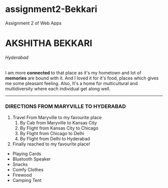 # assignment2-Bekkari
Assignment 2 of Web Apps

# AKSHITHA BEKKARI
###### Hyderabad

I am more **connected** to that place as it's my hometown and lot of **memories** are bound with it. And I loved it for it's food, places which gives me some pleasant feeling. Also, It's a home for multicultural and multidiversity where each individual get along well.

----

### DIRECTIONS FROM MARYVILLE TO HYDERABAD
1. Travel From Maryville to my favourite place
   1. By Cab from Maryville to Kansas City
   2. By Flight from Kansas City to Chicago
   3. By Flight from Chicago to Delhi
   4. By Flight from Delhi to Hyderabad 
2. Finally reached to my favourite place!
* Playing Cards
* Bluetooth Speaker
* Snacks
* Comfy Clothes
* Firewood
* Camping Tent
